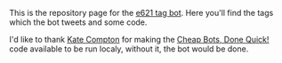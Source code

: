 This is the repository page for the [e621 tag bot](https://twitter.com/e621tagot). Here you'll find the tags which the bot tweets and some code.

I'd like to thank [Kate Compton](galaxykate.com) for making the [Cheap Bots, Done Quick!](http://cheapbotsdonequick.com/) code available to be run localy, without it, the bot would be done.
